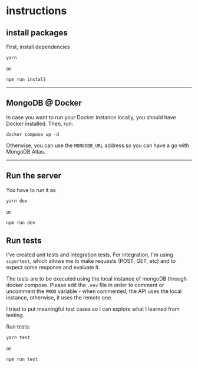 # instructions

## install packages
First, install dependencies
```
yarn 
```
or
```
npm run install
```
---

## MongoDB @ Docker
In case you want to run your Docker instance locally, you should
have Docker installed. Then, run:
```
docker compose up -d
```
Otherwise, you can use the `MONGODB_URL` address so you can have a go 
with MongoDB Atlas. 

---

## Run the server

You have to run it as 
```
yarn dev
```
or
```
npm run dev
```

## Run tests

I've created unit tests and integration tests. For integration, I'm using `supertest`, which allows me to make requests (POST, GET, etc)
and to expect some response and evaluate it.

The tests are to be executed using the local instance of mongoDB through docker compose. Please edit the `.env` file in order to comment or uncomment the `PROD` variable -  when commented, the API uses the local instance, otherwise, it uses the remote one.

I tried to put meaningful test cases so I can explore what I learned from testing.

Run tests:
```
yarn test
```
or
```
npm run test
```
